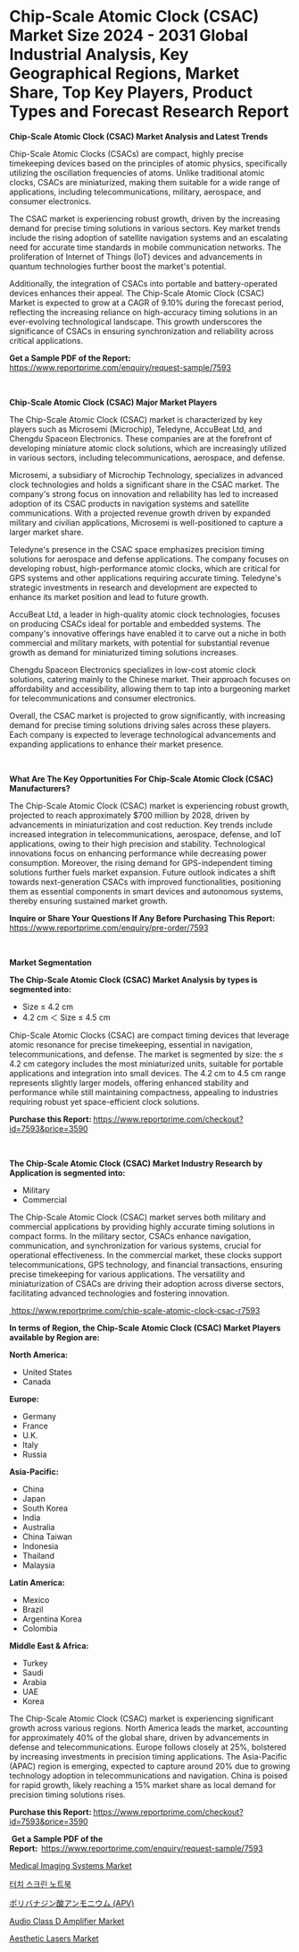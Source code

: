 <p><h1>Chip-Scale Atomic Clock (CSAC) Market Size 2024 - 2031 Global Industrial Analysis, Key Geographical Regions, Market Share, Top Key Players, Product Types and Forecast Research Report</h1></p><p><strong>Chip-Scale Atomic Clock (CSAC) Market Analysis and Latest Trends</strong></p>
<p><p>Chip-Scale Atomic Clocks (CSACs) are compact, highly precise timekeeping devices based on the principles of atomic physics, specifically utilizing the oscillation frequencies of atoms. Unlike traditional atomic clocks, CSACs are miniaturized, making them suitable for a wide range of applications, including telecommunications, military, aerospace, and consumer electronics.</p><p>The CSAC market is experiencing robust growth, driven by the increasing demand for precise timing solutions in various sectors. Key market trends include the rising adoption of satellite navigation systems and an escalating need for accurate time standards in mobile communication networks. The proliferation of Internet of Things (IoT) devices and advancements in quantum technologies further boost the market's potential.</p><p>Additionally, the integration of CSACs into portable and battery-operated devices enhances their appeal. The Chip-Scale Atomic Clock (CSAC) Market is expected to grow at a CAGR of 9.10% during the forecast period, reflecting the increasing reliance on high-accuracy timing solutions in an ever-evolving technological landscape. This growth underscores the significance of CSACs in ensuring synchronization and reliability across critical applications.</p></p>
<p><strong>Get a Sample PDF of the Report:&nbsp;</strong> <a href="https://www.reportprime.com/enquiry/request-sample/7593">https://www.reportprime.com/enquiry/request-sample/7593</a></p>
<p>&nbsp;</p>
<p><strong>Chip-Scale Atomic Clock (CSAC) Major Market Players</strong></p>
<p><p>The Chip-Scale Atomic Clock (CSAC) market is characterized by key players such as Microsemi (Microchip), Teledyne, AccuBeat Ltd, and Chengdu Spaceon Electronics. These companies are at the forefront of developing miniature atomic clock solutions, which are increasingly utilized in various sectors, including telecommunications, aerospace, and defense.</p><p>Microsemi, a subsidiary of Microchip Technology, specializes in advanced clock technologies and holds a significant share in the CSAC market. The company's strong focus on innovation and reliability has led to increased adoption of its CSAC products in navigation systems and satellite communications. With a projected revenue growth driven by expanded military and civilian applications, Microsemi is well-positioned to capture a larger market share.</p><p>Teledyne's presence in the CSAC space emphasizes precision timing solutions for aerospace and defense applications. The company focuses on developing robust, high-performance atomic clocks, which are critical for GPS systems and other applications requiring accurate timing. Teledyne's strategic investments in research and development are expected to enhance its market position and lead to future growth.</p><p>AccuBeat Ltd, a leader in high-quality atomic clock technologies, focuses on producing CSACs ideal for portable and embedded systems. The company's innovative offerings have enabled it to carve out a niche in both commercial and military markets, with potential for substantial revenue growth as demand for miniaturized timing solutions increases.</p><p>Chengdu Spaceon Electronics specializes in low-cost atomic clock solutions, catering mainly to the Chinese market. Their approach focuses on affordability and accessibility, allowing them to tap into a burgeoning market for telecommunications and consumer electronics.</p><p>Overall, the CSAC market is projected to grow significantly, with increasing demand for precise timing solutions driving sales across these players. Each company is expected to leverage technological advancements and expanding applications to enhance their market presence.</p></p>
<p>&nbsp;</p>
<p><strong>What Are The Key Opportunities For Chip-Scale Atomic Clock (CSAC) Manufacturers?</strong></p>
<p><p>The Chip-Scale Atomic Clock (CSAC) market is experiencing robust growth, projected to reach approximately $700 million by 2028, driven by advancements in miniaturization and cost reduction. Key trends include increased integration in telecommunications, aerospace, defense, and IoT applications, owing to their high precision and stability. Technological innovations focus on enhancing performance while decreasing power consumption. Moreover, the rising demand for GPS-independent timing solutions further fuels market expansion. Future outlook indicates a shift towards next-generation CSACs with improved functionalities, positioning them as essential components in smart devices and autonomous systems, thereby ensuring sustained market growth.</p></p>
<p><strong>Inquire or Share Your Questions If Any Before Purchasing This Report:</strong> <a href="https://www.reportprime.com/enquiry/pre-order/7593">https://www.reportprime.com/enquiry/pre-order/7593</a></p>
<p>&nbsp;</p>
<p><strong>Market Segmentation</strong></p>
<p><strong>The Chip-Scale Atomic Clock (CSAC) Market Analysis by types is segmented into:</strong></p>
<p><ul><li>Size ≤ 4.2 cm</li><li>4.2 cm ＜ Size ≤ 4.5 cm</li></ul></p>
<p><p>Chip-Scale Atomic Clocks (CSAC) are compact timing devices that leverage atomic resonance for precise timekeeping, essential in navigation, telecommunications, and defense. The market is segmented by size: the ≤ 4.2 cm category includes the most miniaturized units, suitable for portable applications and integration into small devices. The 4.2 cm to 4.5 cm range represents slightly larger models, offering enhanced stability and performance while still maintaining compactness, appealing to industries requiring robust yet space-efficient clock solutions.</p></p>
<p><strong>Purchase this Report:&nbsp;</strong><a href="https://www.reportprime.com/checkout?id=7593&price=3590">https://www.reportprime.com/checkout?id=7593&price=3590</a></p>
<p>&nbsp;</p>
<p><strong>The Chip-Scale Atomic Clock (CSAC) Market Industry Research by Application is segmented into:</strong></p>
<p><ul><li>Military</li><li>Commercial</li></ul></p>
<p><p>The Chip-Scale Atomic Clock (CSAC) market serves both military and commercial applications by providing highly accurate timing solutions in compact forms. In the military sector, CSACs enhance navigation, communication, and synchronization for various systems, crucial for operational effectiveness. In the commercial market, these clocks support telecommunications, GPS technology, and financial transactions, ensuring precise timekeeping for various applications. The versatility and miniaturization of CSACs are driving their adoption across diverse sectors, facilitating advanced technologies and fostering innovation.</p></p>
<p><a href="https://www.reportprime.com/chip-scale-atomic-clock-csac-r7593">&nbsp;https://www.reportprime.com/chip-scale-atomic-clock-csac-r7593</a></p>
<p><strong>In terms of Region, the Chip-Scale Atomic Clock (CSAC) Market Players available by Region are:</strong></p>
<p>
    <p> <strong> North America: </strong>
        <ul>
            <li>United States</li>
            <li>Canada</li>
        </ul>
        </p> 
    <p> <strong> Europe: </strong>
        <ul>
            <li>Germany</li>
            <li>France</li>
            <li>U.K.</li>
            <li>Italy</li>
            <li>Russia</li>
        </ul>
        </p> 
    <p> <strong> Asia-Pacific: </strong>
        <ul>
            <li>China</li>
            <li>Japan</li>
            <li>South Korea</li>
            <li>India</li>
            <li>Australia</li>
            <li>China Taiwan</li>
            <li>Indonesia</li>
            <li>Thailand</li>
            <li>Malaysia</li>
        </ul>
        </p> 
    <p> <strong> Latin America: </strong>
        <ul>
            <li>Mexico</li>
            <li>Brazil</li>
            <li>Argentina Korea</li>
            <li>Colombia</li>
        </ul>
        </p> 
    <p> <strong> Middle East & Africa: </strong>
        <ul>
            <li>Turkey</li>
            <li>Saudi</li>
            <li>Arabia</li>
            <li>UAE</li>
            <li>Korea</li>
        </ul>
    </p>
    </p>
<p><p>The Chip-Scale Atomic Clock (CSAC) market is experiencing significant growth across various regions. North America leads the market, accounting for approximately 40% of the global share, driven by advancements in defense and telecommunications. Europe follows closely at 25%, bolstered by increasing investments in precision timing applications. The Asia-Pacific (APAC) region is emerging, expected to capture around 20% due to growing technology adoption in telecommunications and navigation. China is poised for rapid growth, likely reaching a 15% market share as local demand for precision timing solutions rises.</p></p>
<p><strong>Purchase this Report: </strong><a href="https://www.reportprime.com/checkout?id=7593&price=3590">https://www.reportprime.com/checkout?id=7593&price=3590</a></p>
<p>&nbsp;<strong>Get a Sample PDF of the Report:&nbsp;&nbsp;</strong><a href="https://www.reportprime.com/enquiry/request-sample/7593">https://www.reportprime.com/enquiry/request-sample/7593</a></p>
<p><strong></strong></p>
<p><p><a href="https://medium.com/@justin.wright5348/the-medical-imaging-systems-market-is-anticipated-to-experience-significant-growth-with-a-e9a32b707e40">Medical Imaging Systems Market</a></p><p><a href="https://github.com/sougarounis/Market-Research-Report-List-6/blob/main/89465629630.md">터치 스크린 노트북</a></p><p><a href="https://medium.com/@aminohtc4/ammonium-polyvanadate-apv-market-%E3%81%AE%E3%82%B0%E3%83%AD%E3%83%BC%E3%83%90%E3%83%AB%E5%B8%82%E5%A0%B4%E6%A6%82%E8%A6%81%E3%81%AF-%E4%B8%96%E7%95%8C%E3%81%8A%E3%82%88%E3%81%B3%E4%B8%BB%E8%A6%81%E5%B8%82%E5%A0%B4%E3%81%AB%E3%81%8A%E3%81%91%E3%82%8B%E6%A5%AD%E7%95%8C%E3%81%AB%E5%BD%B1%E9%9F%BF%E3%82%92%E4%B8%8E%E3%81%88%E3%82%8B%E4%B8%BB%E8%A6%81%E3%81%AA%E3%83%88%E3%83%AC%E3%83%B3%E3%83%89%E3%81%AB%E3%81%A4%E3%81%84%E3%81%A6-%E7%8B%AC%E8%87%AA%E3%81%AE%E8%A6%96%E7%82%B9%E3%82%92%E6%8F%90%E4%BE%9B%E3%81%97%E3%81%BE%E3%81%99-799a5fb78d7c">ポリバナジン酸アンモニウム (APV)</a></p><p><a href="https://www.linkedin.com/pulse/unveiling-market-trends-global-audio-class-d-amplifier-growth-hfprc?trackingId=bhO7%2BKy9TdW1Emb29HRsNw%3D%3D">Audio Class D Amplifier Market</a></p><p><a href="https://medium.com/@justin.wright5348/this-aesthetic-lasers-market-research-report-evaluates-the-key-market-trends-drivers-and-698486831dc7?postPublishedType=initial">Aesthetic Lasers Market</a></p></p>